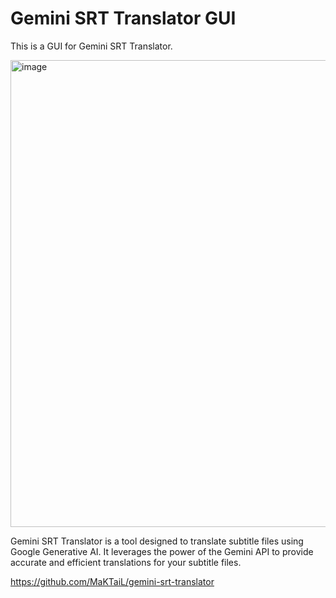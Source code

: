 # Gemini SRT Translator GUI
This is a GUI for Gemini SRT Translator.

<img width="747" alt="image" src="https://github.com/user-attachments/assets/56a58efe-8aa3-4a5d-9bd4-040f2f761b0c" />

Gemini SRT Translator is a tool designed to translate subtitle files using Google Generative AI. It leverages the power of the Gemini API to provide accurate and efficient translations for your subtitle files.

https://github.com/MaKTaiL/gemini-srt-translator

